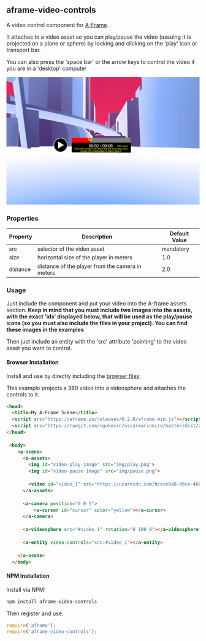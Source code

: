 ## aframe-video-controls

A video control component for [A-Frame](https://aframe.io).

It attaches to a video asset so you can play/pause the video (assuing it is projected on a plane or sphere) by looking and clicking on the 'play' icon or transport bar.

You can also press the 'space bar' or the arrow keys to control the video if you are in a 'desktop' computer

!["The component in action"](/img/video-component.png?raw=true "The component in action")


### Properties

| Property | Description | Default Value |
| -------- | ----------- | ------------- |
| src         | selector of the video asset              | mandatory               |
| size         | horizontal size of the player in meters              | 1.0              |
| distance        | distance of the player from the camera in meters              | 2.0             |

### Usage

Just include the component and put your video into the A-frame assets section. **Keep in mind that you must include two images into the assets,
with the exact 'ids' displayed below, that will be used as the play/pause icons (so you must also include the files in your project). You can find these images in the examples**

Then just include an entity with the 'src' attribute 'pointing' to the video asset you want to control.

#### Browser Installation

Install and use by directly including the [browser files](dist):

This example projects a 360 video into a videosphere and attaches the controls to it.

```html
<head>
  <title>My A-Frame Scene</title>
  <script src="https://aframe.io/releases/0.2.0/aframe.min.js"></script>
  <script src="https://rawgit.com/ngokevin/oscarmarinmiro/master/dist/aframe-video-controls.min.js"></script>
</head>

 <body>
    <a-scene>
      <a-assets>
        <img id="video-play-image" src="img/play.png">
        <img id="video-pause-image" src="img/pause.png">

        <video id="video_1" src="https://ucarecdn.com/bcece0a8-86ce-460e-856b-40dac4875f15/"></video>
      </a-assets>

      <a-camera position="0 0 5">
          <a-cursor id="cursor" color="yellow"></a-cursor>
      </a-camera>

      <a-videosphere src="#video_1" rotation="0 180 0"></a-videosphere>

      <a-entity video-controls="src:#video_1"></a-entity>

    </a-scene>
  </body>

```

#### NPM Installation

Install via NPM:

```bash
npm install aframe-video-controls
```

Then register and use.

```js
require('aframe');
require('aframe-video-controls');
```
